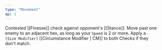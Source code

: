 ```yaml
---
type: "Movement"
ap: 1
---
```


Contested [[Finesse]] check against opponent's [[Stance]]. Move past one enemy to an adjacent hex, as long as your `Speed` is 2 or more.  Apply a `-[Size Modifier]` [[Circumstance Modifier | CM]] to both Checks if they don't match.
